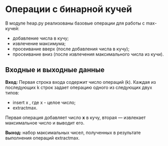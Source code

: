 # Операции с бинарной кучей

В модуле heap.py реализованы базовые операции для работы с max-кучей:

- добавление числа в кучу;
- извлечение максимума;
- просеивание вверх (после добавления числа в кучу);
- просеивание вниз (после извлечения максимального числа из кучи).


## Входные и выходные данные

**Вход:** Первая строка входа содержит число операций (k). Каждая из последующих k строк задает операцию одного из следующих двух типов:

- insert x , где x - целое число;
- extractmax.

Первая операция добавляет число **x** в кучу, вторая — извлекает максимальное число и выводит его.

**Выход:** набор максимальных чисел, полученных в результате выполнения операций extractmax.